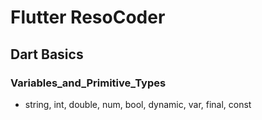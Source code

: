 

# Flutter ResoCoder

## Dart Basics

### Variables_and_Primitive_Types

- string, int, double, num, bool, dynamic, var, final, const

